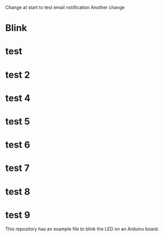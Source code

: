 Change at start to test email notification
Another change
# Blink

# test

# test 2

# test 4

# test 5

# test 6

# test 7

# test 8

# test 9

This repository has an example file to blink the LED on an Arduino board.
